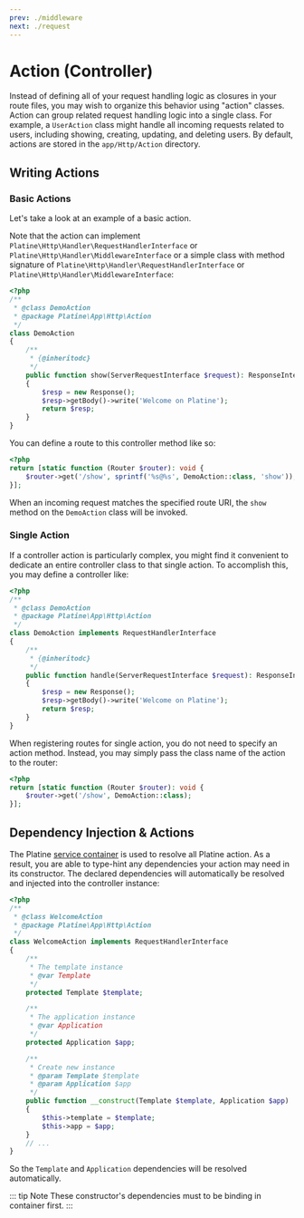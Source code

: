 ```yaml
---
prev: ./middleware
next: ./request
---
```

# Action (Controller)

Instead of defining all of your request handling logic as closures in your route files, you may wish to organize this behavior using "action" classes. Action can group related request handling logic into a single class. For example, a `UserAction` class might handle all incoming requests related to users, including showing, creating, updating, and deleting users. By default, actions are stored in the `app/Http/Action` directory.

## Writing Actions

### Basic Actions

Let's take a look at an example of a basic action. 

Note that the action can implement `Platine\Http\Handler\RequestHandlerInterface` or `Platine\Http\Handler\MiddlewareInterface` or a simple class with method  signature of  `Platine\Http\Handler\RequestHandlerInterface` or `Platine\Http\Handler\MiddlewareInterface`:

```php
<?php
/**
 * @class DemoAction
 * @package Platine\App\Http\Action
 */
class DemoAction
{
    /**
     * {@inheritodc}
     */
    public function show(ServerRequestInterface $request): ResponseInterface
    {
        $resp = new Response();
        $resp->getBody()->write('Welcome on Platine');
        return $resp;
    }
}
```

You can define a route to this controller method like so:

```php
<?php
return [static function (Router $router): void {
    $router->get('/show', sprintf('%s@%s', DemoAction::class, 'show'));
}];
```

When an incoming request matches the specified route URI, the `show` method on the `DemoAction` class will be invoked.

### Single Action

If a controller action is particularly complex, you might find it convenient to dedicate an entire controller class to that single action. To accomplish this, you may define a controller like:

```php
<?php
/**
 * @class DemoAction
 * @package Platine\App\Http\Action
 */
class DemoAction implements RequestHandlerInterface
{
    /**
     * {@inheritodc}
     */
    public function handle(ServerRequestInterface $request): ResponseInterface
    {
        $resp = new Response();
        $resp->getBody()->write('Welcome on Platine');
        return $resp;
    }
}
```

When registering routes for single action, you do not need to specify an action method. Instead, you may simply pass the class name of the action to the router:

```php
<?php
return [static function (Router $router): void {
    $router->get('/show', DemoAction::class);
}];
```

## Dependency Injection & Actions

The Platine [service container](../general/container.md) is used to resolve all Platine action. As a result, you are able to type-hint any dependencies your action may need in its constructor. The declared dependencies will automatically be resolved and injected into the controller instance:

```php
<?php
/**
 * @class WelcomeAction
 * @package Platine\App\Http\Action
 */
class WelcomeAction implements RequestHandlerInterface
{
    /**
     * The template instance
     * @var Template
     */
    protected Template $template;

    /**
     * The application instance
     * @var Application
     */
    protected Application $app;

    /**
     * Create new instance
     * @param Template $template
     * @param Application $app
     */
    public function __construct(Template $template, Application $app)
    {
        $this->template = $template;
        $this->app = $app;
    }
	// ...
}
```

So the `Template` and `Application` dependencies will be resolved automatically.

::: tip Note
These constructor's dependencies must to be binding in container first.
:::
